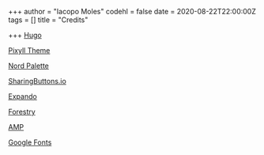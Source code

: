 +++
author = "Iacopo Moles"
codehl = false
date = 2020-08-22T22:00:00Z
tags = []
title = "Credits"

+++
[Hugo](https://gohugo.io/)

[Pixyll Theme](https://github.com/azmelanar/hugo-theme-pixyll)

[Nord Palette](https://www.nordtheme.com/)

[SharingButtons.io](https://sharingbuttons.io/)

[Expando](https://expando.github.io/)

[Forestry](https://forestry.io)

[AMP](https://amp.dev/)

[Google Fonts](https://fonts.google.com/)